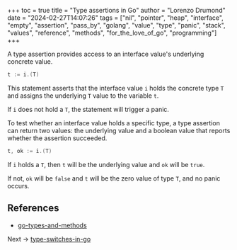 +++
toc = true
title = "Type assertions in Go"
author = "Lorenzo Drumond"
date = "2024-02-27T14:07:26"
tags = ["nil",  "pointer",  "heap",  "interface",  "empty",  "assertion",  "pass_by",  "golang",  "value",  "type",  "panic",  "stack",  "values",  "reference",  "methods",  "for_the_love_of_go",  "programming"]
+++


A type assertion provides access to an interface value's underlying concrete value.

```go
t := i.(T)
```

This statement asserts that the interface value `i` holds the concrete type `T` and assigns the underlying `T` value to the variable `t`.

If `i` does not hold a `T`, the statement will trigger a panic.

To test whether an interface value holds a specific type, a type assertion can return two values: the underlying value and a boolean value that reports whether the assertion succeeded.

```go
t, ok := i.(T)
```

If `i` holds a `T`, then `t` will be the underlying value and `ok` will be `true`.

If not, `ok` will be `false` and `t` will be the zero value of type `T`, and no panic occurs.

## References
- [go-types-and-methods](/wiki/go-types-and-methods/)

Next -> [type-switches-in-go](/wiki/type-switches-in-go/)
